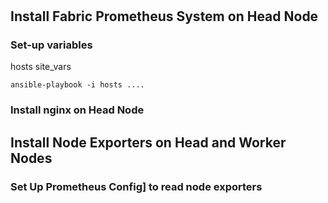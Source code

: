 #


## Install Fabric Prometheus System on Head Node

### Set-up variables

hosts
site_vars


`ansible-playbook -i hosts ....`

### Install nginx on Head Node



## Install Node Exporters on Head and Worker Nodes



### Set Up Prometheus Config] to read node exporters


